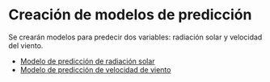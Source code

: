 # Creación de modelos de predicción
Se crearán modelos para predecir dos variables: radiación solar y velocidad del viento.
* [Modelo de predicción de radiación solar](./RS/Readme.md)
* [Modelo de predicción de velocidad de viento](./Viento/)